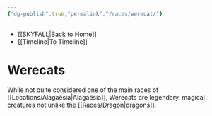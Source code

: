 ```yaml
---
{"dg-publish":true,"permalink":"/races/werecat/"}
---
```


- [[SKYFALL\|Back to Home]]
- [[Timeline\|To Timeline]]

# Werecats
While not quite considered one of the main races of [[Locations/Alagaësia\|Alagaësia]], Werecats are legendary, magical creatures not unlike the [[Races/Dragon\|dragons]]. 
